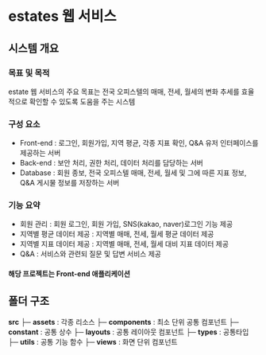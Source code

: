 # estates 웹 서비스

## 시스템 개요

### 목표 및 목적
estate 웹 서비스의 주요 목표는 전국 오피스텔의 매매, 전세, 월세의 변화 추세를 효율적으로 확인할 수 있도록 도움을 주는 시스템

### 구성 요소
- Front-end : 로그인, 회원가입, 지역 평균, 각종 지표 확인, Q&A 유저 인터페이스를 제공하는 서버
- Back-end : 보안 처리, 권한 처리, 데이터 처리를 담당하는 서버
- Database : 회원 종보, 전국 오피스텔 매매, 전세, 월세 및 그에 따른 지표 정보, Q&A 게시물 정보를 저장하는 서버

### 기능 요약
- 회원 관리 : 회원 로그인, 회원 가입, SNS(kakao, naver)로그인 기능 제공
- 지역별 평균 데이터 제공 : 지역별 매매, 전세, 월세 평균 데이터 제공
- 지역별 지표 데이터 제공 : 지역별 매매, 전세, 월세 대비 지표 데이터 제공
- Q&A : 서비스와 관련되 질문 및 답변 서비스 제공

#### 해당 프로젝트는 Front-end 애플리케이션

## 폴더 구조
**src**
├─ **assets** : 각종 리소스
├─ **components** : 최소 단위 공통 컴포넌트
├─ **constant** : 공통 상수
├─ **layouts** : 공통 레이아웃 컴포넌트
├─ **types** : 공통타입
├─ **utils** :  공통 기능 함수
├─ **views** : 화면 단위 컴포넌트

